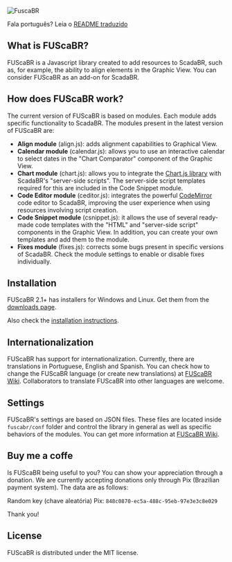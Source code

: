 ![FuscaBR](https://user-images.githubusercontent.com/82009729/121762159-9253a980-cb0a-11eb-8230-c8d1a3fb874e.png)


Fala português? Leia o [README traduzido](README_pt.md)

## What is FUScaBR?
FUScaBR is a Javascript library created to add resources to ScadaBR, such as, for example, the ability to align elements in the Graphic View. You can consider FUScaBR as an add-on for ScadaBR.

## How does FUScaBR work?
The current version of FUScaBR is based on modules. Each module adds specific functionality to ScadaBR. The modules present in the latest version of FUScaBR are:
- **Align module** (align.js): adds alignment capabilities to Graphical View.
- **Calendar module** (calendar.js): allows you to use an interactive calendar to select dates in the "Chart Comparator" component of the Graphic View.
- **Chart module** (chart.js): allows you to integrate the [Chart.js library](https://www.chartjs.org/) with ScadaBR's "server-side scripts". The server-side script templates required for this are included in the Code Snippet module.
- **Code Editor module** (ceditor.js): integrates the powerful [CodeMirror](https://codemirror.net/) code editor to ScadaBR, improving the user experience when using resources involving script creation.
- **Code Snippet module** (csnippet.js): it allows the use of several ready-made code templates with the "HTML" and "server-side script" components in the Graphic View. In addition, you can create your own templates and add them to the module. 
- **Fixes module** (fixes.js): corrects some bugs present in specific versions of ScadaBR. Check the module settings to enable or disable fixes individually.

## Installation
FUScaBR 2.1+ has installers for Windows and Linux. Get them from the [downloads page](https://github.com/celsou/fuscabr/releases/latest/).

Also check the [installation instructions](https://github.com/celsou/fuscabr/wiki/Installation).

## Internationalization
FUScaBR has support for internationalization. Currently, there are translations in Portuguese, English and Spanish. You can check how to change the FUScaBR language (or create new translations) at [FUScaBR Wiki](https://github.com/celsou/fuscabr/wiki/FUScaBR-localization). Collaborators to translate FUScaBR into other languages are welcome.

## Settings
FUScaBR's settings are based on JSON files. These files are located inside `fuscabr/conf` folder and control the library in general as well as specific behaviors of the modules. You can get more information at [FUScaBR Wiki](https://github.com/celsou/fuscabr/wiki/FUScaBR-settings).

## Buy me a coffe
Is FUScaBR being useful to you? You can show your appreciation through a donation. We are currently accepting donations only through Pix (Brazilian payment system). The data are as follows:

Random key (chave aleatória) Pix: `848c0870-ec5a-488c-95eb-97e3e3c8e029`

Thank you!

## License
FUScaBR is distributed under the MIT license.
